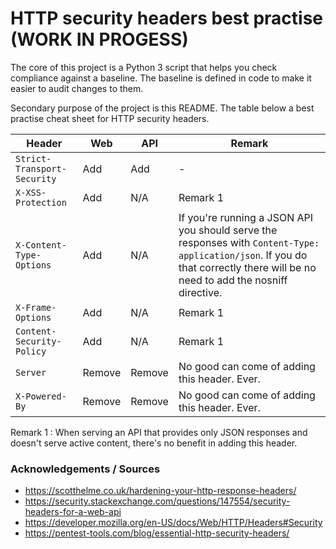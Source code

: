 # HTTP security headers best practise (WORK IN PROGESS)
The core of this project is a Python 3 script that helps you check compliance against a baseline. The baseline is defined in code to make it easier to audit changes to them.

Secondary purpose of the project is this README. The  table below a best practise cheat sheet for HTTP security headers.


| Header                      |  Web            |  API  | Remark
|-----------------------------|-----------------|-------|------------
| `Strict-Transport-Security` | Add             | Add   | -
| `X-XSS-Protection`          | Add             | N/A   | Remark 1
| `X-Content-Type-Options`    | Add             | N/A   | If you're running a JSON API you should serve the responses with `Content-Type: application/json`. If you do that correctly there will be no need to add the nosniff directive.
| `X-Frame-Options`           | Add             | N/A   | Remark 1
| `Content-Security-Policy`   | Add             | N/A   | Remark 1
| `Server`                    | Remove          | Remove | No good can come of adding this header. Ever.
| `X-Powered-By`              | Remove          | Remove | No good can come of adding this header. Ever.


Remark 1 : When serving an API that provides only JSON responses and doesn't serve active content, there's no benefit in adding this header.

### Acknowledgements / Sources
- https://scotthelme.co.uk/hardening-your-http-response-headers/
- https://security.stackexchange.com/questions/147554/security-headers-for-a-web-api
- https://developer.mozilla.org/en-US/docs/Web/HTTP/Headers#Security
- https://pentest-tools.com/blog/essential-http-security-headers/
